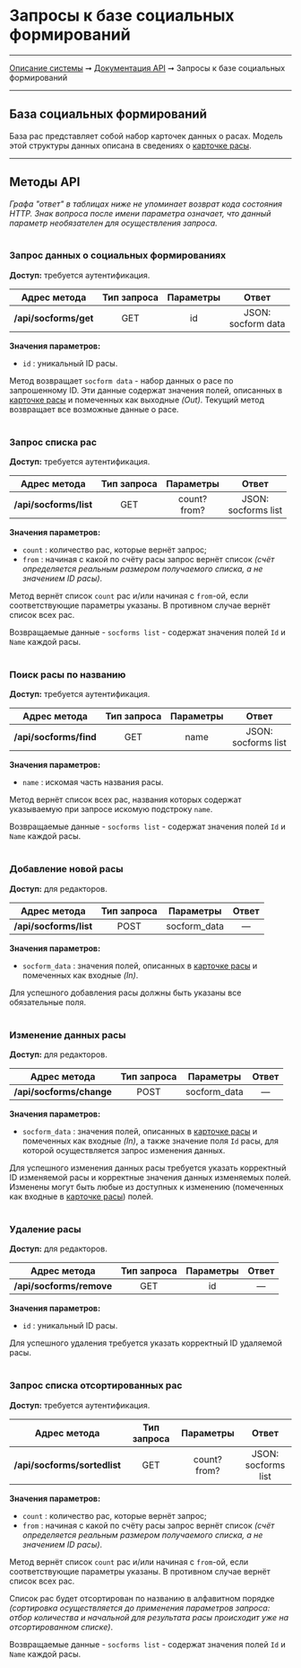 # Запросы к базе социальных формирований

----
[Описание системы](../index.md) ➞ [Документация API](index.md) ➞ Запросы к базе социальных формирований

----

## База социальных формирований

База рас представляет собой набор карточек данных о расах. Модель этой структуры данных описана в сведениях о [карточке расы](../datadoc/socform_card.md).

----

## Методы API

*Графа "ответ" в таблицах ниже не упоминает возврат кода состояния HTTP.*
*Знак вопроса после имени параметра означает, что данный параметр необязателен для осуществления запроса.*
<br/><br/>

### Запрос данных о социальных формированиях

**Доступ:** требуется аутентификация.

|	Адрес метода				|	Тип запроса			|	Параметры			| Ответ
|	:----:						|	:----:				|	:----:				| :----:
| **/api/socforms/get**			|	GET					| id					| JSON:<br/>socform data

**Значения параметров:**
* `id` : уникальный ID расы.

Метод возвращает `socform data` - набор данных о расе по запрошенному ID. Эти данные содержат значения полей, описанных в [карточке расы](../datadoc/socform_card.md) и помеченных как выходные *(Out)*. Текущий метод возвращает все возможные данные о расе.
<br/><br/>

### Запрос списка рас

**Доступ:** требуется аутентификация.

|	Адрес метода				|	Тип запроса			|	Параметры			| Ответ
|	:----:						|	:----:				|	:----:				| :----:
| **/api/socforms/list**			|	GET					| count?<br/>from?		| JSON:<br/>socforms list

**Значения параметров:**
* `count` : количество рас, которые вернёт запрос;
* `from` : начиная с какой по счёту расы запрос вернёт список *(счёт определяется реальным размером получаемого списка, а не значением ID расы)*.

Метод вернёт список `count` рас и/или начиная с `from`-ой, если соответствующие параметры указаны. В противном случае вернёт список всех рас.

Возвращаемые данные - `socforms list` - содержат значения полей `Id` и `Name` каждой расы.
<br/><br/>

### Поиск расы по названию

**Доступ:** требуется аутентификация.

|	Адрес метода				|	Тип запроса			|	Параметры			| Ответ
|	:----:						|	:----:				|	:----:				| :----:
| **/api/socforms/find**			|	GET					| name					| JSON:<br/>socforms list

**Значения параметров:**
* `name` : искомая часть названия расы.

Метод вернёт список всех рас, названия которых содержат указываемую при запросе искомую подстроку `name`.

Возвращаемые данные - `socforms list` - содержат значения полей `Id` и `Name` каждой расы.
<br/><br/>

### Добавление новой расы

**Доступ:** для редакторов.

|	Адрес метода				|	Тип запроса			|	Параметры			| Ответ
|	:----:						|	:----:				|	:----:				| :----:
| **/api/socforms/list**			|	POST				| socform_data				| —

**Значения параметров:**
* `socform_data` : значения полей, описанных в [карточке расы](../datadoc/socform_card.md) и помеченных как входные *(In)*.

Для успешного добавления расы должны быть указаны все обязательные поля.
<br/><br/>

### Изменение данных расы

**Доступ:** для редакторов.

|	Адрес метода				|	Тип запроса			|	Параметры			| Ответ
|	:----:						|	:----:				|	:----:				| :----:
| **/api/socforms/change**			|	POST				| socform_data			| —

**Значения параметров:**
* `socform_data` : значения полей, описанных в [карточке расы](../datadoc/socform_card.md) и помеченных как входные *(In)*, а также значение поля `Id` расы, для которой осуществляется запрос изменения данных.

Для успешного изменения данных расы требуется указать корректный ID изменяемой расы и корректные значения данных изменяемых полей. Изменены могут быть любые из доступных к изменению (помеченных как входные в [карточке расы](../datadoc/socform_card.md)) полей.
<br/><br/>

### Удаление расы

**Доступ:** для редакторов.

|	Адрес метода				|	Тип запроса			|	Параметры			| Ответ
|	:----:						|	:----:				|	:----:				| :----:
| **/api/socforms/remove**			|	GET					| id					| —

**Значения параметров:**
* `id` : уникальный ID расы.

Для успешного удаления требуется указать корректный ID удаляемой расы.
<br/><br/>

### Запрос списка отсортированных рас

**Доступ:** требуется аутентификация.

|	Адрес метода				|	Тип запроса			|	Параметры			| Ответ
|	:----:						|	:----:				|	:----:				| :----:
| **/api/socforms/sortedlist**		|	GET					| count?<br/>from?		| JSON:<br/>socforms list

**Значения параметров:**
* `count` : количество рас, которые вернёт запрос;
* `from` : начиная с какой по счёту расы запрос вернёт список *(счёт определяется реальным размером получаемого списка, а не значением ID расы)*.

Метод вернёт список `count` рас и/или начиная с `from`-ой, если соответствующие параметры указаны. В противном случае вернёт список всех рас.

Список рас будет отсортирован по названию в алфавитном порядке *(сортировка осуществляется до применения параметров запроса: отбор количества и начальной для результата расы происходит уже на отсортированном списке)*.

Возвращаемые данные - `socforms list` - содержат значения полей `Id` и `Name` каждой расы.
<br/><br/>
